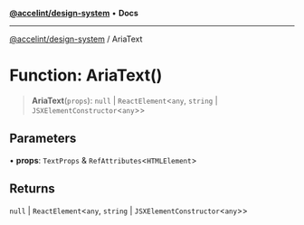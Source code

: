 [**@accelint/design-system**](../README.md) • **Docs**

***

[@accelint/design-system](../README.md) / AriaText

# Function: AriaText()

> **AriaText**(`props`): `null` \| `ReactElement`\<`any`, `string` \| `JSXElementConstructor`\<`any`\>\>

## Parameters

• **props**: `TextProps` & `RefAttributes`\<`HTMLElement`\>

## Returns

`null` \| `ReactElement`\<`any`, `string` \| `JSXElementConstructor`\<`any`\>\>
